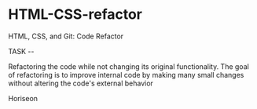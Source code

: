 # HTML-CSS-refactor
HTML, CSS, and Git: Code Refactor

TASK --

Refactoring the code while not changing its original functionality. The goal of refactoring is to improve internal code by making many small changes without altering the code's external behavior

Horiseon 